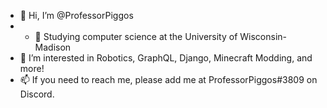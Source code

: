 - 👋 Hi, I’m @ProfessorPiggos
- - 🌱 Studying computer science at the University of Wisconsin-Madison
- 👀 I’m interested in Robotics, GraphQL, Django, Minecraft Modding, and more!
- 📫 If you need to reach me, please add me at ProfessorPiggos#3809 on Discord.
